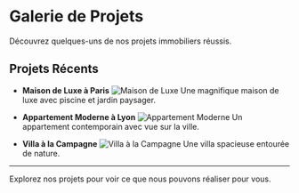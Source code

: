 # Galerie de Projets

Découvrez quelques-uns de nos projets immobiliers réussis.

## Projets Récents

- **Maison de Luxe à Paris**
  ![Maison de Luxe](/assets/maison_luxe.jpg)
  Une magnifique maison de luxe avec piscine et jardin paysager.

- **Appartement Moderne à Lyon**
  ![Appartement Moderne](/assets/appartement_moderne.jpg)
  Un appartement contemporain avec vue sur la ville.

- **Villa à la Campagne**
  ![Villa à la Campagne](/assets/villa_campagne.jpg)
  Une villa spacieuse entourée de nature.

---

Explorez nos projets pour voir ce que nous pouvons réaliser pour vous.
